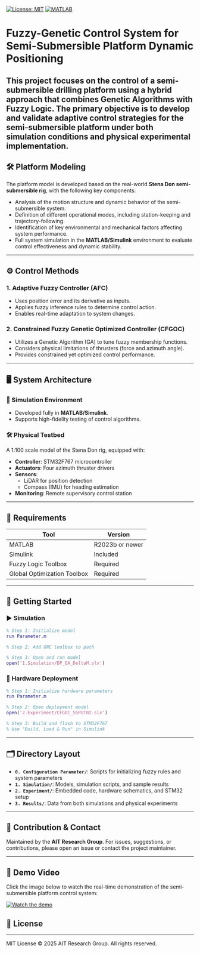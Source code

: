 [![License: MIT](https://img.shields.io/badge/License-MIT-yellow.svg)](https://opensource.org/licenses/MIT)
[![MATLAB](https://img.shields.io/badge/MATLAB-R2023b%2B-blue)](https://www.mathworks.com/)

# Fuzzy-Genetic Control System for Semi-Submersible Platform Dynamic Positioning

This project focuses on the control of a semi-submersible drilling platform using a hybrid approach that combines Genetic Algorithms with Fuzzy Logic. The primary objective is to develop and validate adaptive control strategies for the semi-submersible platform under both simulation conditions and physical experimental implementation.
---
## 🛠️ Platform Modeling

The platform model is developed based on the real-world **Stena Don semi-submersible rig**, with the following key components:

- Analysis of the motion structure and dynamic behavior of the semi-submersible system.  
- Definition of different operational modes, including station-keeping and trajectory-following.  
- Identification of key environmental and mechanical factors affecting system performance.  
- Full system simulation in the **MATLAB/Simulink** environment to evaluate control effectiveness and dynamic stability.
---

## ⚙️ Control Methods

### 1. Adaptive Fuzzy Controller (AFC)
- Uses position error and its derivative as inputs.
- Applies fuzzy inference rules to determine control action.
- Enables real-time adaptation to system changes.

### 2. Constrained Fuzzy Genetic Optimized Controller (CFGOC)
- Utilizes a Genetic Algorithm (GA) to tune fuzzy membership functions.
- Considers physical limitations of thrusters (force and azimuth angle).
- Provides constrained yet optimized control performance.

---

## 🖥 System Architecture

### 🧪 Simulation Environment
- Developed fully in **MATLAB/Simulink**.
- Supports high-fidelity testing of control algorithms.

### 🛠 Physical Testbed
A 1:100 scale model of the Stena Don rig, equipped with:

- **Controller**: STM32F767 microcontroller
- **Actuators**: Four azimuth thruster drivers
- **Sensors**:
  - LiDAR for position detection
  - Compass (IMU) for heading estimation
- **Monitoring**: Remote supervisory control station

---

## 🧰 Requirements

| Tool                  | Version      |
|-----------------------|--------------|
| MATLAB                | R2023b or newer |
| Simulink              | Included     |
| Fuzzy Logic Toolbox   | Required     |
| Global Optimization Toolbox | Required |

---

## 🚀 Getting Started

### ▶️ Simulation

```matlab
% Step 1: Initialize model
run Parameter.m

% Step 2: Add GNC toolbox to path

% Step 3: Open and run model
open('1.Simulation/DP_GA_DeltaM.slx')
````

### 🧪 Hardware Deployment

```matlab
% Step 1: Initialize hardware parameters
run Parameter.m

% Step 2: Open deployment model
open('2.Experiment/CFGOC_SSPUT02.slx')

% Step 3: Build and flash to STM32F767
% Use "Build, Load & Run" in Simulink
```

---

## 🗂 Directory Layout

* **`0. Configuration Parameter/`**: Scripts for initializing fuzzy rules and system parameters
* **`1. Simulation/`**: Models, simulation scripts, and sample results
* **`2. Experiment/`**: Embedded code, hardware schematics, and STM32 setup
* **`3. Results/`**: Data from both simulations and physical experiments

---

## 🤝 Contribution & Contact

Maintained by the **AIT Research Group**.
For issues, suggestions, or contributions, please open an issue or contact the project maintainer.

---
## 🎥 Demo Video

Click the image below to watch the real-time demonstration of the semi-submersible platform control system:

[![Watch the demo](https://img.youtube.com/vi/e18lg5iSBCU/2.jpg)](https://www.youtube.com/watch?v=e18lg5iSBCU)
## 📄 License
---
MIT License
© 2025 AIT Research Group. All rights reserved.


